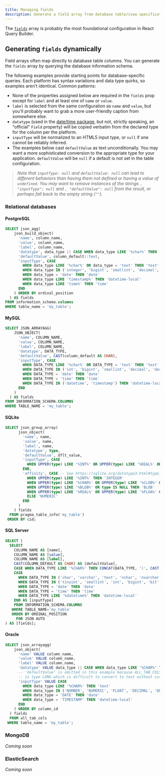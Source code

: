 ```yaml
---
title: Managing fields
description: Generate a field array from database table/view specification
---
```


The [`fields`](../components/querybuilder#fields) array is probably the most foundational configuration in React Query Builder.

<!--
TODO: Review each property in detail.
```ts
interface Field {
  id?: string; // The field identifier (if not provided, `name` will be used)
  name: string; // The field name (REQUIRED)
  label: string; // The field label (REQUIRED)
  operators?: OptionList<Operator>[]; // Array of operators (if not provided, `getOperators()` will be used)
  valueEditorType?: ValueEditorType; // Value editor type for this field (if not provided, `getValueEditorType()` will be used)
  inputType?: string | null; // @type attribute for the <input /> rendered by ValueEditor, e.g. 'text', 'number', or 'date' (if not provided, `getInputType()` will be used)
  values?: OptionList; // Array of value options, applicable when valueEditorType is 'select', 'radio', or 'multiselect' (if not provided, `getValues()` will be used)
  defaultOperator?: string; // Default operator for this field (if not provided, `getDefaultOperator()` will be used)
  defaultValue?: any; // Default value for this field (if not provided, `getDefaultValue()` will be used)
  placeholder?: string; // Placeholder text for the value editor when this field is selected
  validator?: RuleValidator; // Validation function for rules that specify this field
  valueSources?: ValueSources | ((operator: string) => ValueSources); // List of allowed value sources (must contain "value", "field", or both)
  comparator?: string | ((f: Field, operator: string) => boolean); // Determines which (other) fields to include in the list when the rule's valueSource is "field"
  className?: Classname; // Assigned to rules where this field is selected
  separator?: ReactNode; // Rendered between multiple value editors, e.g. when the operator is "between" or "notBetween"
}
```
-->

## Generating `fields` dynamically

Field arrays often map directly to database table columns. You can generate the `fields` array by querying the database information schema.

The following examples provide starting points for database-specific queries. Each platform has syntax variations and data type quirks, so examples aren't identical. Common patterns:

- None of the properties assigned below are required in the `fields` prop except for `label` and at least one of `name` or `value`.
- `label` is selected from the same configuration as `name` and `value`, but you'll probably want to grab a more user-friendly caption from somewhere else.
- `datatype` (used in the [date/time package](../datetime), but not, strictly speaking, an "official" `Field` property) will be copied verbatim from the declared type for the column per the platform.
- `inputType` will be normalized to an HTML5 input type, or `null` if one cannot be reliably inferred.
- The examples below cast `defaultValue` as text unconditionally. You may want a more sophisticated conversion to the appropriate type for your application. `defaultValue` will be `null` if a default is not set in the table configuration.

> _Note that `inputType: null` and `defaultValue: null` can lead to different behaviors than having them not defined or having a value of `undefined`. You may want to remove instances of the strings `, "inputType": null` and `, "defaultValue": null` from the result, or perhaps fall back to the empty string (`""`)._

### Relational databases

#### PostgreSQL

```sql
SELECT json_agg(
    json_build_object(
      'name', column_name,
      'value', column_name,
      'label', column_name,
      'datatype', data_type || CASE WHEN data_type LIKE '%char%' THEN '(' || character_maximum_length || ')' END,
      'defaultValue', column_default::text,
      'inputType', CASE
        WHEN data_type LIKE '%char%' OR data_type = 'text' THEN 'text'
        WHEN data_type IN ('integer', 'bigint', 'smallint', 'decimal', 'numeric', 'real', 'double precision') THEN 'number'
        WHEN data_type = 'date' THEN 'date'
        WHEN data_type LIKE 'timestamp%' THEN 'datetime-local'
        WHEN data_type LIKE 'time%' THEN 'time'
      END
    ) ORDER BY ordinal_position
  ) AS fields
FROM information_schema.columns
WHERE table_name = 'my_table';
```

#### MySQL

```sql
SELECT JSON_ARRAYAGG(
    JSON_OBJECT(
      'name', COLUMN_NAME,
      'value', COLUMN_NAME,
      'label', COLUMN_NAME,
      'datatype', DATA_TYPE,
      'defaultValue', CAST(column_default AS CHAR),
      'inputType', CASE
        WHEN DATA_TYPE LIKE '%char%' OR DATA_TYPE = 'text' THEN 'text'
        WHEN DATA_TYPE IN ('int', 'bigint', 'smallint', 'decimal', 'dec', 'fixed', 'numeric', 'float', 'double', 'double precision') THEN 'number'
        WHEN DATA_TYPE = 'date' THEN 'date'
        WHEN DATA_TYPE = 'time' THEN 'time'
        WHEN DATA_TYPE IN ('datetime', 'timestamp') THEN 'datetime-local'
      END
    )
  ) AS fields
FROM INFORMATION_SCHEMA.COLUMNS
WHERE TABLE_NAME = 'my_table';
```

#### SQLite

```sql
SELECT json_group_array(
      json_object(
        'name', name,
        'value', name,
        'label', name,
        'datatype', type,
        'defaultValue', dflt_value,
        'inputType', CASE
          WHEN UPPER(type) LIKE '%INT%' OR UPPER(type) LIKE '%REAL%' OR UPPER(type) LIKE '%FLOA%' OR UPPER(type) LIKE '%DOUB%' THEN 'number'
        END,
        'affinity', CASE -- See https://sqlite.org/datatype3.html#type_affinity
          WHEN UPPER(type) LIKE '%INT%' THEN 'INTEGER'
          WHEN UPPER(type) LIKE '%CHAR%' OR UPPER(type) LIKE '%CLOB%' OR UPPER(type) LIKE '%TEXT%' THEN 'TEXT'
          WHEN UPPER(type) LIKE '%BLOB%' OR type IS NULL THEN 'BLOB'
          WHEN UPPER(type) LIKE '%REAL%' OR UPPER(type) LIKE '%FLOA%' OR UPPER(type) LIKE '%DOUB%' THEN 'REAL'
          ELSE 'NUMERIC'
        END
      )
    ) fields
  FROM pragma_table_info('my_table')
 ORDER BY cid;
```

#### SQL Server

```sql
SELECT (
  SELECT
    COLUMN_NAME AS [name],
    COLUMN_NAME AS [value],
    COLUMN_NAME AS [label],
    CAST(COLUMN_DEFAULT AS CHAR) AS [defaultValue],
    CASE WHEN DATA_TYPE LIKE '%CHAR%' THEN CONCAT(DATA_TYPE, '(', CAST(ROUND(CHARACTER_MAXIMUM_LENGTH, 0) AS int), ')') ELSE DATA_TYPE END AS [datatype],
    CASE
      WHEN DATA_TYPE IN ('char', 'varchar', 'text', 'nchar', 'nvarchar', 'ntext') THEN 'text'
      WHEN DATA_TYPE IN ('tinyint', 'smallint', 'int', 'bigint', 'bit', 'decimal', 'numeric', 'money', 'smallmoney', 'float', 'real') THEN 'number'
      WHEN DATA_TYPE = 'date' THEN 'date'
      WHEN DATA_TYPE = 'time' THEN 'time'
      WHEN DATA_TYPE LIKE '%datetime%' THEN 'datetime-local'
    END AS [inputType]
    FROM INFORMATION_SCHEMA.COLUMNS
   WHERE TABLE_NAME='my_table'
   ORDER BY ORDINAL_POSITION
     FOR JSON AUTO
) AS [fields];
```

#### Oracle

```sql
SELECT json_arrayagg(
    json_object(
      'name' VALUE column_name,
      'value' VALUE column_name,
      'label' VALUE column_name,
      'datatype' VALUE data_type || CASE WHEN data_type LIKE '%CHAR%' THEN '(' || data_length || ')' END,
      -- 'defaultValue' is omitted in this example because ALL_TAB_COLS.DATA_DEFAULT
      -- is type LONG which is difficult to convert to text without custom functions.
      'inputType' VALUE CASE
        WHEN data_type LIKE '%CHAR%' THEN 'text'
        WHEN data_type IN ('NUMBER', 'NUMERIC', 'FLOAT', 'DECIMAL', 'DEC', 'INTEGER', 'INT', 'SMALLINT') THEN 'number'
        WHEN data_type = 'DATE' THEN 'date'
        WHEN data_type = 'TIMESTAMP' THEN 'datetime-local'
      END
    ) ORDER BY column_id
  ) fields
  FROM all_tab_cols
 WHERE table_name = 'my_table';
```

### MongoDB

_Coming soon_

### ElasticSearch

_Coming soon_
